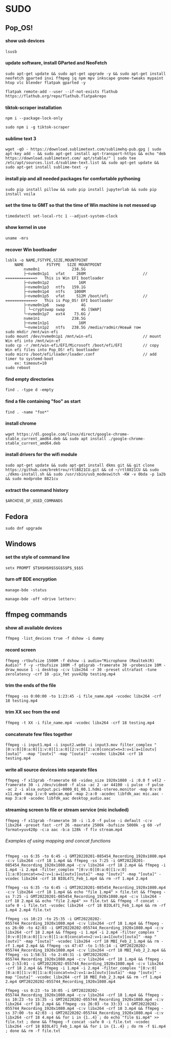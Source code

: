 # SUDO

## Pop_OS!

#### show usb devices

`lsusb`

#### update software, install GParted and NeoFetch

`sudo apt-get update && sudo apt-get upgrade -y && sudo apt-get install neofetch gparted inxi ffmpeg jq npm mpv inkscape gnome-tweaks mypaint htop vlc blender flatpak gparted -y`

`flatpak remote-add --user --if-not-exists flathub https://flathub.org/repo/flathub.flatpakrepo`

#### tiktok-scraper installation

`npm i --package-lock-only`

`sudo npm i -g tiktok-scraper`

#### sublime text 3

`wget -qO - https://download.sublimetext.com/sublimehq-pub.gpg | sudo apt-key add - && sudo apt-get install apt-transport-https && echo "deb https://download.sublimetext.com/ apt/stable/" | sudo tee /etc/apt/sources.list.d/sublime-text.list && sudo apt-get update && sudo apt-get install sublime-text -y`

#### install pip and all needed packages for comfortable pythoning

`sudo pip install pillow && sudo pip install jupyterlab && sudo pip install voila`

#### set the time to GMT so that the time of Win machine is not messed up

`timedatectl set-local-rtc 1 --adjust-system-clock`

#### show kernel in use

`uname -mrs`

#### recover Win bootloader

    lsblk -o NAME,FSTYPE,SIZE,MOUNTPOINT
        NAME          FSTYPE   SIZE MOUNTPOINT
            nvme0n1              238.5G 
            ├─nvme0n1p1   vfat     260M                         // =============>	This is Win EFI bootloader	
            ├─nvme0n1p2             16M 
            ├─nvme0n1p3   ntfs   159.1G 
            ├─nvme0n1p4   ntfs    1000M 
            ├─nvme0n1p5   vfat     512M /boot/efi               // =============>	This is Pop_OS! EFI bootloader
            ├─nvme0n1p6   swap       4G 
            │ └─cryptswap swap       4G [SWAP]
            └─nvme0n1p7   ext4    73.6G /
            nvme1n1              238.5G 
            ├─nvme1n1p1             16M 
            └─nvme1n1p2   ntfs   238.5G /media/radmir/Новый том
    sudo mkdir /mnt/win-efi
    sudo mount /dev/nvme0n1p1 /mnt/win-efi                      // mount Win efi into /mnt/win-ef
    sudo cp -r /mnt/win-efi/EFI/Microsoft /boot/efi/EFI         // copy Win efi files into Pop_OS! efi bootloader
    sudo micro /boot/efi/loader/loader.conf                     // add timer to systemd-boot
        ex:	timeout=10
    sudo reboot

#### find empty directories

`find . -type d -empty`

#### find a file containing "foo" as start

`find . -name "foo*"`

#### install chrome

`wget https://dl.google.com/linux/direct/google-chrome-stable_current_amd64.deb && sudo apt install ./google-chrome-stable_current_amd64.deb`

#### install drivers for the wifi module

`sudo apt-get update && sudo apt-get install dkms git && git clone https://github.com/brektrou/rtl8821CU.git && cd ~/rtl8821CU && sudo ./dkms-install.sh && sudo /usr/sbin/usb_modeswitch -KW -v 0bda -p 1a2b && sudo modprobe 8821cu`

#### extract the command history

`$ARCHIVE_OF_USED_COMMANDS`


## Fedora

`sudo dnf upgrade`


## Windows

#### set the style of command line

`setx PROMPT $T$H$H$H$S$G$S$P$_$$$S`

#### turn off BDE encryption

`manage-bde -status`

`manage-bde -off <drive letter>:`


## ffmpeg commands

#### show all available devices

`ffmpeg -list_devices true -f dshow -i dummy`

#### record screen

`ffmpeg -rtbufsize 1500M -f dshow -i audio="Microphone (Realtek(R) Audio)" f -y -rtbufsize 100M -f gdigrab -framerate 30 -probesize 10M -draw_mouse 1 -i desktop -c:v libx264 -r 30 -preset ultrafast -tune zerolatency -crf 10 -pix_fmt yuv420p testing.mp4`

#### trim the ends of the file

`ffmpeg -ss 0:00:00 -to 1:23:45 -i file_name.mp4 -vcodec libx264 -crf 18 testing.mp4`

#### trim XX sec from the end

`ffmpeg -t XX -i file_name.mp4 -vcodec libx264 -crf 18 testing.mp4`

#### concatenate few files together

`ffmpeg -i input1.mp4 -i input2.webm -i input3.mov filter_complex "[0:v:0][0:a:0][1:v:0][1:a:0][2:v:0][2:a:0]concat=n=3:v=1:a=1[outv][outa]"  -map "[outv]" -map "[outa]" -vcodec libx264 -crf 18 testing.mp4`

#### write all source devices into separate files

`ffmpeg -f x11grab -framerate 60 -video_size 1920x1080 -i :0.0 f v4l2 -framerate 30 -i /dev/video0 -f alsa -ac 2 -ar 44100 -i pulse -f pulse -ac 2 -i alsa_output.pci-0000_01_00.1.hdmi-stereo.monitor -map 0:v:0 x11.mp4 -map 1:v:0 webcam.mp4 -map 2:a:0 -acodec libfdk_aac mic.aac -map 3:a:0 -acodec libfdk_aac desktop_audio.aac`

#### streaming screen to file or stream service (mic included)

`ffmpeg -f x11grab -framerate 30 -i :1.0 -f pulse -i default -c:v libx264 -preset fast -crf 26 -maxrate 2500k -bufsize 5000k -g 60 -vf format=yuv420p -c:a aac -b:a 128k -f flv stream.mp4`

###### Examples of using mapping and concat functions

`ffmpeg -ss 6:35 -to 6:45 -i GMT20220201-085454_Recording_1920x1080.mp4 -c:v libx264 -crf 18 1.mp4 && ffmpeg -ss 7:25 -i GMT20220201-085454_Recording_1920x1080.mp4 -c:v libx264 -crf 18 2.mp4 && ffmpeg -i 1.mp4 -i 2.mp4 -filter_complex "[0:v:0][0:a:0][1:v:0][1:a:0]concat=n=2:v=1:a=1[outv][outa]" -map "[outv]" -map "[outa]" -vcodec libx264 -crf 18 BIOL471_Feb_1.mp4 && rm -rf 1.mp4 2.mp4`

`ffmpeg -ss 6:35 -to 6:45 -i GMT20220201-085454_Recording_1920x1080.mp4 -c:v libx264 -crf 18 1.mp4 && echo "file 1.mp4" > file.txt && ffmpeg -ss 7:25 -i GMT20220201-085454_Recording_1920x1080.mp4 -c:v libx264 -crf 18 2.mp4 && echo "file 2.mp4" >> file.txt && ffmpeg -f concat -safe 0 -i file.txt -vcodec libx264 -crf 18 BIOL471_Feb_1.mp4 && rm -rf 1.mp4 2.mp4 file.txt`

`ffmpeg -ss 10:23 -to 25:35 -i GMT20220202-055744_Recording_1920x1080.mp4 -c:v libx264 -crf 18 1.mp4 && ffmpeg -ss 26:00 -to 42:03 -i GMT20220202-055744_Recording_1920x1080.mp4 -c:v libx264 -crf 18 2.mp4 && ffmpeg -i 1.mp4 -i 2.mp4 -filter_complex "[0:v:0][0:a:0][1:v:0][1:a:0]concat=n=2:v=1:a=1[outv][outa]" -map "[outv]" -map "[outa]" -vcodec libx264 -crf 18 MBI_Feb_2_1.mp4 && rm -rf 1.mp4 2.mp4 && ffmpeg -ss 47:47 -to 1:55:14 -i GMT20220202-055744_Recording_1920x1080.mp4 -c:v libx264 -crf 18 MBI_Feb_2_2.mp4 && ffmpeg -ss 1:58:51 -to 2:49:31 -i GMT20220202-055744_Recording_1920x1080.mp4 -c:v libx264 -crf 18 1.mp4 && ffmpeg -ss 2:53:01 -i GMT20220202-055744_Recording_1920x1080.mp4 -c:v libx264 -crf 18 2.mp4 && ffmpeg -i 1.mp4 -i 2.mp4 -filter_complex "[0:v:0][0:a:0][1:v:0][1:a:0]concat=n=2:v=1:a=1[outv][outa]" -map "[outv]" -map "[outa]" -vcodec libx264 -crf 18 MBI_Feb_2_3.mp4 && rm -rf 1.mp4 2.mp4 GMT20220202-055744_Recording_1920x1080.mp4`

`ffmpeg -ss 0:23 -to 10:05 -i GMT20220202-055744_Recording_1920x1080.mp4 -c:v libx264 -crf 18 1.mp4 && ffmpeg -ss 10:23 -to 15:35 -i GMT20220202-055744_Recording_1920x1080.mp4 -c:v libx264 -crf 18 2.mp4 && ffmpeg -ss 26:03 -to 33:33 -i GMT20220202-055744_Recording_1920x1080.mp4 -c:v libx264 -crf 18 3.mp4 && ffmpeg -ss 37:00 -to 42:03 -i GMT20220202-055744_Recording_1920x1080.mp4 -c:v libx264 -crf 18 4.mp4 && for i in {1..4} ; do echo "file $i.mp4" >> file.txt ; done && ffmpeg -f concat -safe 0 -i file.txt -vcodec libx264 -crf 18 BIOL471_Feb_1.mp4 && for i in {1..4} ; do rm -f $i.mp4 ; done && rm -f file.txt`
